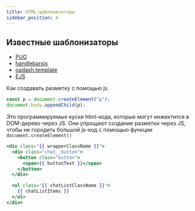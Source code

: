 ```yaml
---
title: HTML-шаблонизаторы
sidebar_position: 4
---
```


## Известные шаблонизаторы

- [PUG](https://pugjs.org/api/getting-started.html)
- [handlebarsjs](https://handlebarsjs.com/)
- [oadash.template](https://lodash.com/docs/4.17.15#template)
- [EJS](https://ejs.co/)

Как создавать разметку с помощью js.

```js
const p = document.createElement("p");
document.body.appendChild(p);
```

Это программируемые куски html-кода, которые могут инжектится в DOM-дерево через JS. Они упрощают создание разметки через JS, чтобы не городить большой js-код c помощью функции ```document.createElement()```


```hbs
<div class="{{ wrapperClassName }}">
  <div class="chat__button">
    <button class="button">
      <span>{{ buttonText }}</span>
    </button>
  </div>

  <ul class="{{ chatListClassName }}">
    {{ chatListItems }}
  </ul>
</div>
```
